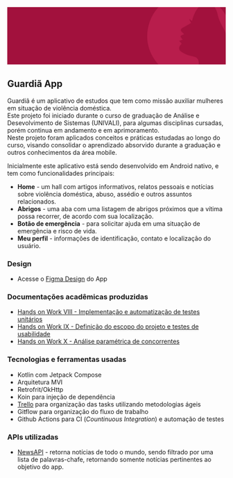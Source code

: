 <div><img src="https://github.com/anacrispee/GuardiaApp/blob/main/Wireframe%20Github.png?raw=true" width="740px"/></div>

## Guardiã App
Guardiã é um aplicativo de estudos que tem como missão auxiliar mulheres em situação de violência doméstica. <br>
Este projeto foi iniciado durante o curso de graduação de Análise e Desevolvimento de Sistemas (UNIVALI), para algumas disciplinas cursadas, porém continua em andamento e em aprimoramento. <br>
Neste projeto foram aplicados conceitos e práticas estudadas ao longo do curso, visando consolidar o aprendizado absorvido durante a graduação e outros conhecimentos da área mobile.

Inicialmente este aplicativo está sendo desenvolvido em Android nativo, e tem como funcionalidades principais:
- **Home** -  um hall com artigos informativos, relatos pessoais e notícias sobre violência doméstica, abuso, assédio e outros assuntos relacionados.
- **Abrigos** - uma aba com uma listagem de abrigos próximos que a vítima possa recorrer, de acordo com sua localização.
- **Botão de emergência** - para solicitar ajuda em uma situação de emergência e risco de vida.
- **Meu perfil** - informações de identificação, contato e localização do usuário.
### Design
- Acesse o [Figma Design](https://www.figma.com/design/O8yoOtgsnMyKRRSFxCnrS3/App-Guardi%C3%A3?node-id=0-1&t=X03ZkEo7pfHircG9-1) do App
### Documentações acadêmicas produzidas
- [Hands on Work VIII - Implementação e automatização de testes unitários](https://docs.google.com/document/d/1dIHBQbTkp5yGl3bMgSyUALoYh6iJ1ihmDLa20_jT59U/edit?usp=sharing)
- [Hands on Work IX - Definição do escopo do projeto e testes de usabilidade](https://docs.google.com/document/d/1SCvSPoTSgmEsHLvOtETZo_kauVEGI6fvnWeYG9ST4Dw/edit?usp=sharing)
- [Hands on Work X - Análise paramétrica de concorrentes](https://docs.google.com/document/d/1pEYAvKYYmZ6197spZDcHUI27Kzemrdp3PDNpipK6IhQ/edit?usp=sharing)
### Tecnologias e ferramentas usadas
- Kotlin com Jetpack Compose
- Arquitetura MVI
- Retrofrit/OkHttp
- Koin para injeção de dependência
- [Trello](https://trello.com/b/UmSudVMK) para organização das tasks utilizando metodologias ágeis
- Gitflow para organização do fluxo de trabalho
- Github Actions para CI (_Countinuous Integration_) e automação de testes
### APIs utilizadas
- [NewsAPI](https://newsapi.org/) - retorna notícias de todo o mundo, sendo filtrado por uma lista de palavras-chafe, retornando somente notícias pertinentes ao objetivo do app.

